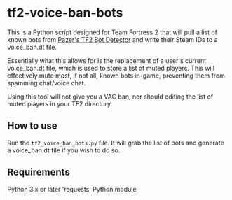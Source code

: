 # tf2-voice-ban-bots
This is a Python script designed for Team Fortress 2 that will pull a list of known bots from [Pazer's TF2 Bot Detector](https://github.com/PazerOP/tf2_bot_detector/) and write their Steam IDs to a voice_ban.dt file.

Essentially what this allows for is the replacement of a user's current voice_ban.dt file, which is used to store a list of muted players. This will effectively mute most, if not all, known bots in-game, preventing them from spamming chat/voice chat.

Using this tool will not give you a VAC ban, nor should editing the list of muted players in your TF2 directory.

## How to use
Run the `tf2_voice_ban_bots.py` file. It will grab the list of bots and generate a voice_ban.dt file if you wish to do so.

## Requirements
Python 3.x or later
'requests' Python module
